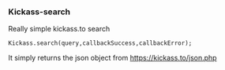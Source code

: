 ### Kickass-search

Really simple kickass.to search

```
Kickass.search(query,callbackSuccess,callbackError);
```

It simply returns the json object from https://kickass.to/json.php
